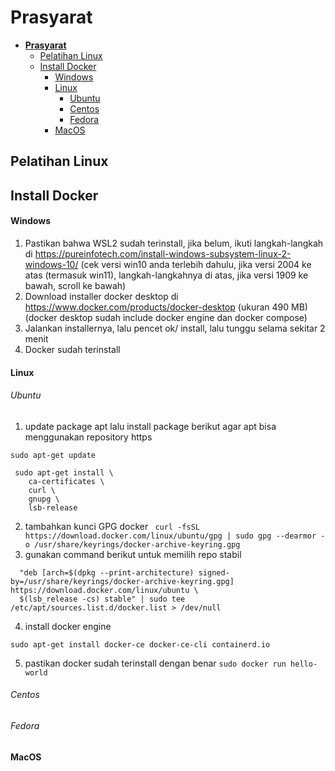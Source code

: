 # **Prasyarat**
- [**Prasyarat**](#prasyarat)
  - [Pelatihan Linux](#pelatihan-linux)
  - [Install Docker](#install-docker)
    - [Windows](#Windows)
    - [Linux](#linux)
      - [Ubuntu](#ubuntu)
      - [Centos](#centos)
      - [Fedora](#fedora)
    - [MacOS](#macos)

## Pelatihan Linux

## Install Docker
#### Windows
1. Pastikan bahwa WSL2 sudah terinstall, jika belum, ikuti langkah-langkah di https://pureinfotech.com/install-windows-subsystem-linux-2-windows-10/ (cek versi win10 anda terlebih dahulu, jika versi 2004 ke atas (termasuk win11), langkah-langkahnya di atas, jika versi 1909 ke bawah, scroll ke bawah)
2. Download installer docker desktop di https://www.docker.com/products/docker-desktop (ukuran 490 MB) (docker desktop sudah include docker engine dan docker compose)
3. Jalankan installernya, lalu pencet  ok/ install, lalu tunggu selama sekitar 2 menit
4. Docker sudah terinstall


#### Linux
###### Ubuntu
1. update package apt lalu install package berikut agar apt bisa menggunakan repository https
```
sudo apt-get update

 sudo apt-get install \
    ca-certificates \
    curl \
    gnupg \
    lsb-release
```
2. tambahkan kunci GPG docker
``` curl -fsSL https://download.docker.com/linux/ubuntu/gpg | sudo gpg --dearmor -o /usr/share/keyrings/docker-archive-keyring.gpg```
3. gunakan command berikut untuk memilih repo stabil
``` echo \
  "deb [arch=$(dpkg --print-architecture) signed-by=/usr/share/keyrings/docker-archive-keyring.gpg] https://download.docker.com/linux/ubuntu \
  $(lsb_release -cs) stable" | sudo tee /etc/apt/sources.list.d/docker.list > /dev/null
 ```
4. install docker engine
``` sudo apt-get update
sudo apt-get install docker-ce docker-ce-cli containerd.io 
```
5. pastikan docker sudah terinstall dengan benar
```sudo docker run hello-world```

###### Centos

###### Fedora

#### MacOS